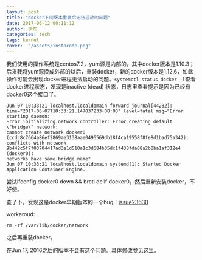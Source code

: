 ```yaml
---
layout: post
title: "docker不同版本重装后无法启动的问题"
date: 2017-06-12 00:11:12
author: 伊布
categories: tech
tags: kernel
cover:  "/assets/instacode.png"
---
```


我们使用的操作系统是centos7.2，yum源是内部的，其中docker版本是1.10.3；后来我将yum源换成外部的以后，重装docker，新的docker版本是1.12.6，如此操作可能会出现docker进程无法启动的问题。`systemctl status docker -l`查看docker进程状态，发现是inactive (dead) 状态，日志里查看提示是因为已经有docker0这个接口了。

```
Jun 07 10:33:21 localhost.localdomain forward-journal[44282]: time="2017-06-07T10:33:21.147037233+08:00" level=fatal msg="Error starting daemon:
Error initializing network controller: Error creating default \"bridge\" network:
cannot create network docker0 (ccdc8c7664a86ef2869ae3138aae0496569db18f4ca19558f8fe8d1bad75a342):
conflicts with network 9b442c5f7f03704417ad3e1d510a1c3d684b35dc1f438fda08a2b0ba1af312e4 (docker0):
networks have same bridge name"
Jun 07 10:33:21 localhost.localdomain systemd[1]: Started Docker Application Container Engine.
```

尝试ifconfig docker0 down && brctl delif docker0，然后重新安装docker，不好使。

查了下，发现这是docker早期版本的一个bug：[issue23630](https://github.com/moby/moby/issues/23630)

workaroud:

```
rm -rf /var/lib/docker/network
```

之后再重装docker。

在Jun 17, 2016之后的版本不会有这个问题。具体修改[参见这里](https://github.com/docker/libnetwork/pull/1271/files)。
